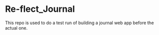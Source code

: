 # Re-flect_Journal
This repo is used to do a test run of building a journal web app before the actual one.
